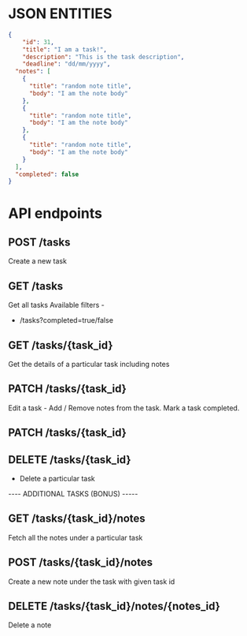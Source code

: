 # JSON ENTITIES
```json
{
    "id": 31,
    "title": "I am a task!",
    "description": "This is the task description",
    "deadline": "dd/mm/yyyy",
  "notes": [
    {
      "title": "random note title",
      "body": "I am the note body"
    },
    {
      "title": "random note title",
      "body": "I am the note body"
    },
    {
      "title": "random note title",
      "body": "I am the note body"
    }
  ],
  "completed": false
}
```
# API endpoints
 ## POST /tasks
   Create a new task
 ## GET /tasks
   Get all tasks Available filters -
  - /tasks?completed=true/false
## GET /tasks/{task_id}
 Get the details of a particular task including notes
  
## PATCH /tasks/{task_id}
Edit a task - Add / Remove notes from the task. Mark a task completed.

## PATCH /tasks/{task_id}
## DELETE /tasks/{task_id}
 - Delete a particular task

---- ADDITIONAL TASKS (BONUS) -----

## GET  /tasks/{task_id}/notes
Fetch all the notes under a particular task

## POST  /tasks/{task_id}/notes
Create a new note under the task with given task id

## DELETE /tasks/{task_id}/notes/{notes_id}
Delete a note
